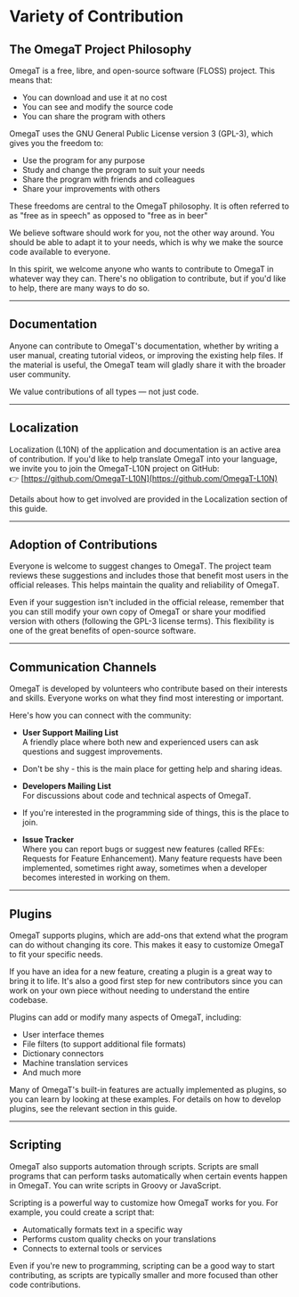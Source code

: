 # Variety of Contribution

## The OmegaT Project Philosophy

OmegaT is a free, libre, and open-source software (FLOSS) project. This means that:
- You can download and use it at no cost
- You can see and modify the source code
- You can share the program with others

OmegaT uses the GNU General Public License version 3 (GPL-3), which gives you the freedom to:
- Use the program for any purpose
- Study and change the program to suit your needs
- Share the program with friends and colleagues
- Share your improvements with others

These freedoms are central to the OmegaT philosophy.
It is often referred to as "free as in speech" as opposed to "free as in beer"

We believe software should work for you, not the other way around.
You should be able to adapt it to your needs, which is why we make the source code available to everyone.

In this spirit, we welcome anyone who wants to contribute to OmegaT in whatever way they can.
There's no obligation to contribute, but if you'd like to help, there are many ways to do so.

---

## Documentation

Anyone can contribute to OmegaT's documentation, whether by writing a user manual, creating tutorial videos, or improving the existing help files. If the material is useful, the OmegaT team will gladly share it with the broader user community.

We value contributions of all types — not just code.

---

## Localization

Localization (L10N) of the application and documentation is an active area of contribution. If you'd like to help translate OmegaT into your language, we invite you to join the OmegaT-L10N project on GitHub:  
👉 [https://github.com/OmegaT-L10N](https://github.com/OmegaT-L10N)

Details about how to get involved are provided in the Localization section of this guide.

---

## Adoption of Contributions

Everyone is welcome to suggest changes to OmegaT. The project team reviews these suggestions and includes those that benefit most users in the official releases. This helps maintain the quality and reliability of OmegaT.

Even if your suggestion isn't included in the official release, remember that you can still modify your own copy of OmegaT or share your modified version with others (following the GPL-3 license terms).
This flexibility is one of the great benefits of open-source software.

---

## Communication Channels

OmegaT is developed by volunteers who contribute based on their interests and skills.
Everyone works on what they find most interesting or important.

Here's how you can connect with the community:

- **User Support Mailing List**  
  A friendly place where both new and experienced users can ask questions and suggest improvements.
- Don't be shy - this is the main place for getting help and sharing ideas.

- **Developers Mailing List**  
  For discussions about code and technical aspects of OmegaT.
- If you're interested in the programming side of things, this is the place to join.

- **Issue Tracker**  
  Where you can report bugs or suggest new features (called RFEs: Requests for Feature Enhancement).
Many feature requests have been implemented, sometimes right away, sometimes when a developer becomes interested in working on them.

---

## Plugins

OmegaT supports plugins, which are add-ons that extend what the program can do without changing its core.
This makes it easy to customize OmegaT to fit your specific needs.

If you have an idea for a new feature, creating a plugin is a great way to bring it to life.
It's also a good first step for new contributors since you can work on your own piece without needing to understand the entire codebase.

Plugins can add or modify many aspects of OmegaT, including:

- User interface themes
- File filters (to support additional file formats)
- Dictionary connectors
- Machine translation services
- And much more

Many of OmegaT's built-in features are actually implemented as plugins, so you can learn by looking at these examples.
For details on how to develop plugins, see the relevant section in this guide.

---

## Scripting

OmegaT also supports automation through scripts. Scripts are small programs that can perform tasks automatically when certain events happen in OmegaT. You can write scripts in Groovy or JavaScript.

Scripting is a powerful way to customize how OmegaT works for you. For example, you could create a script that:
- Automatically formats text in a specific way
- Performs custom quality checks on your translations
- Connects to external tools or services

Even if you're new to programming, scripting can be a good way to start contributing, as scripts are typically smaller and more focused than other code contributions.
